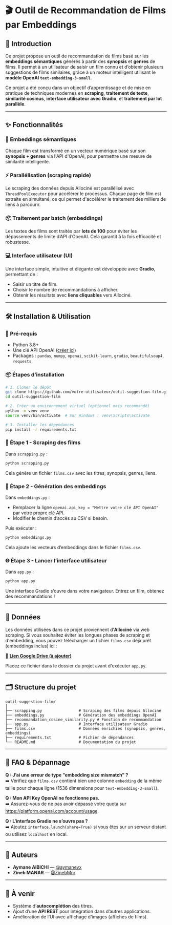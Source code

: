 
# 🎬 Outil de Recommandation de Films par Embeddings

## 📌 Introduction

Ce projet propose un outil de recommandation de films basé sur les **embeddings sémantiques** générés à partir des **synopsis** et **genres** de films. Il permet à un utilisateur de saisir un film connu et d’obtenir plusieurs suggestions de films similaires, grâce à un moteur intelligent utilisant le **modèle OpenAI `text-embedding-3-small`**.

Ce projet a été conçu dans un objectif d’apprentissage et de mise en pratique de techniques modernes en **scraping**, **traitement de texte**, **similarité cosinus**, **interface utilisateur avec Gradio**, et **traitement par lot parallèle**.

---

## ✨ Fonctionnalités

### 🧠 Embeddings sémantiques
Chaque film est transformé en un vecteur numérique basé sur son **synopsis + genres** via l'API d'OpenAI, pour permettre une mesure de similarité intelligente.

### ⚡ Parallélisation (scraping rapide)
Le scraping des données depuis Allociné est parallélisé avec `ThreadPoolExecutor` pour accélérer le processus. Chaque page de film est extraite en simultané, ce qui permet d'accélérer le traitement des milliers de liens à parcourir.

### 📦 Traitement par batch (embeddings)
Les textes des films sont traités par **lots de 100** pour éviter les dépassements de limite d’API d’OpenAI. Cela garantit à la fois efficacité et robustesse.

### 💻 Interface utilisateur (UI)
Une interface simple, intuitive et élégante est développée avec **Gradio**, permettant de :
- Saisir un titre de film.
- Choisir le nombre de recommandations à afficher.
- Obtenir les résultats avec **liens cliquables** vers Allociné.

---

## 🛠️ Installation & Utilisation

### 🔑 Pré-requis
- Python 3.8+
- Une clé API OpenAI ([créer ici](https://platform.openai.com/account/api-keys))
- Packages : `pandas`, `numpy`, `openai`, `scikit-learn`, `gradio`, `beautifulsoup4`, `requests`

### 📦 Étapes d’installation

```bash
# 1. Cloner le dépôt
git clone https://github.com/votre-utilisateur/outil-suggestion-film.git
cd outil-suggestion-film

# 2. Créer un environnement virtuel (optionnel mais recommandé)
python -m venv venv
source venv/bin/activate  # Sur Windows : venv\Scripts\activate

# 3. Installer les dépendances
pip install -r requirements.txt
```

### 📁 Étape 1 - Scraping des films

Dans `scrapping.py` :
```bash
python scrapping.py
```
Cela génère un fichier `films.csv` avec les titres, synopsis, genres, liens.

### 🤖 Étape 2 - Génération des embeddings

Dans `embeddings.py` :
- Remplacer la ligne `openai.api_key = "Mettre votre clé API OpenAI"` par votre propre clé API.
- Modifier le chemin d’accès au CSV si besoin.

Puis exécuter :
```bash
python embeddings.py
```
Cela ajoute les vecteurs d’embeddings dans le fichier `films.csv`.

### 🌐 Étape 3 - Lancer l’interface utilisateur

Dans `app.py` :
```bash
python app.py
```
Une interface Gradio s’ouvre dans votre navigateur. Entrez un film, obtenez des recommandations !

---

## 📂 Données

Les données utilisées dans ce projet proviennent d’**Allociné** via web scraping. Si vous souhaitez éviter les longues phases de scraping et d'embedding, vous pouvez télécharger un fichier `films.csv` déjà prêt (embeddings inclus) ici :

🔗 **[Lien Google Drive (à ajouter)](https://drive.google.com/...)**

Placez ce fichier dans le dossier du projet avant d'exécuter `app.py`.

---

## 🗂️ Structure du projet

```
outil-suggestion-film/
│
├── scrapping.py                # Scraping des films depuis Allociné
├── embeddings.py               # Génération des embeddings OpenAI
├── recommandation_cosine_similarity.py # Fonction de recommandation
├── app.py                      # Interface utilisateur Gradio
├── films.csv                   # Données enrichies (synopsis, genres, embeddings)
├── requirements.txt            # Fichier de dépendances
└── README.md                   # Documentation du projet
```

---

## 🧰 FAQ & Dépannage

**Q : J’ai une erreur de type "embedding size mismatch" ?**  
➡️ Vérifiez que `films.csv` contient bien une colonne `embedding` de la même taille pour chaque ligne (1536 dimensions pour `text-embedding-3-small`).

**Q : Mon API Key OpenAI ne fonctionne pas.**  
➡️ Assurez-vous de ne pas avoir dépassé votre quota sur https://platform.openai.com/account/usage.

**Q : L’interface Gradio ne s’ouvre pas ?**  
➡️ Ajoutez `interface.launch(share=True)` si vous êtes sur un serveur distant ou utilisez `localhost` en local.

---

## 👥 Auteurs

- **Aymane AIBICHI** — [@aymanevx](https://github.com/aymanevx)
- **Zineb MANAR** — [@ZinebMnr](https://github.com/ZinebMnr)

---

## 🚀 À venir

- Système d’**autocomplétion** des titres.
- Ajout d’une **API REST** pour intégration dans d’autres applications.
- Amélioration de l’UI avec affichage d’images (affiches de films).
